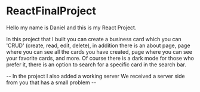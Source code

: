 # ReactFinalProject

Hello my name is Daniel and this is my React Project.

In this project that I built you can create a business card which you can 'CRUD' (create, read, edit, delete),
in addition there is an about page,
page where you can see all the cards you have created,
page where you can see your favorite cards,
and more.
Of course there is a dark mode for those who prefer it,
there is an option to search for a specific card in the search bar.

-- In the project I also added a working server
We received a server side from you that has a small problem --
